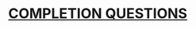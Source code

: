 # [COMPLETION QUESTIONS](https://drive.google.com/file/d/1NnMOTvewQ1LaKjUdC0AnZTD84ZUwEd7v/view?usp=sharing)
